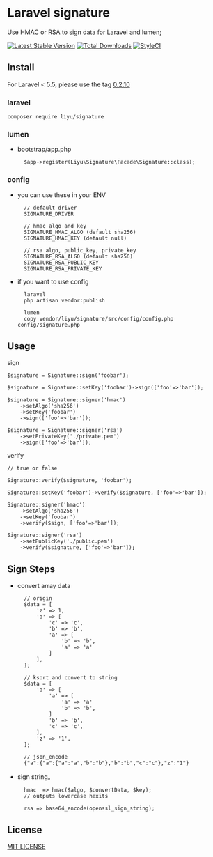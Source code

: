 # Laravel signature

Use HMAC or RSA to sign data for Laravel and lumen;

[![Latest Stable Version](https://poser.pugx.org/liyu/signature/version)](https://packagist.org/packages/liyu/signature)
[![Total Downloads](https://poser.pugx.org/liyu/signature/downloads)](https://packagist.org/packages/liyu/signature)
[![StyleCI](https://styleci.io/repos/76261016/shield)](https://styleci.io/repos/76261016096)


## Install

For Laravel < 5.5, please use the tag [0.2.10](https://github.com/liyu001989/signature/tree/v0.2.10)

### laravel

`composer require liyu/signature`

### lumen

- bootstrap/app.php

        $app->register(Liyu\Signature\Facade\Signature::class);

### config

- you can use these in your ENV

        // default driver
        SIGNATURE_DRIVER

        // hmac algo and key
        SIGNATURE_HMAC_ALGO (default sha256)
        SIGNATURE_HMAC_KEY (default null)

        // rsa algo, public_key, private_key
        SIGNATURE_RSA_ALGO (default sha256)
        SIGNATURE_RSA_PUBLIC_KEY
        SIGNATURE_RSA_PRIVATE_KEY

- if you want to use config

        laravel
        php artisan vendor:publish

        lumen
        copy vendor/liyu/signature/src/config/config.php config/signature.php

## Usage

sign

    $signature = Signature::sign('foobar');

    $signature = Signature::setKey('foobar')->sign(['foo'=>'bar']);

    $signature = Signature::signer('hmac')
        ->setAlgo('sha256')
        ->setKey('foobar')
        ->sign(['foo'=>'bar']);

    $signature = Signature::signer('rsa')
        ->setPrivateKey('./private.pem')
        ->sign(['foo'=>'bar']);

verify

    // true or false

    Signature::verify($signature, 'foobar');

    Signature::setKey('foobar')->verify($signature, ['foo'=>'bar']);

    Signature::signer('hmac')
        ->setAlgo('sha256')
        ->setKey('foobar')
        ->verify($sign, ['foo'=>'bar']);

    Signature::signer('rsa')
        ->setPublicKey('./public.pem')
        ->verify($signature, ['foo'=>'bar']);

## Sign Steps

- convert array data

        // origin
        $data = [
            'z' => 1,
            'a' => [
                'c' => 'c',
                'b' => 'b',
                'a' => [
                    'b' => 'b',
                    'a' => 'a'
                ]
            ],
        ];

        // ksort and convert to string
        $data = [
            'a' => [
                'a' => [
                    'a' => 'a'
                    'b' => 'b',
                ]
                'b' => 'b',
                'c' => 'c',
            ],
            'z' => '1',
        ];

        // json_encode
        {"a":{"a":{"a":"a","b":"b"},"b":"b","c":"c"},"z":"1"}

- sign string。
 

        hmac  => hmac($algo, $convertData, $key);
        // outputs lowercase hexits

        rsa => base64_encode(openssl_sign_string);

## License

[MIT LICENSE](https://github.com/liyu001989/signature/blob/master/LICENSE)
